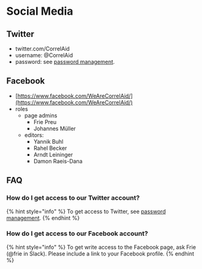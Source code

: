 # Social Media

## Twitter

* twitter.com/CorrelAid
* username: @CorrelAid&#x20;
* password: see [password management](https://app.gitbook.com/s/-Lvg\_oIb4oZtCuInS01x-887967055/wiki/communication/keybase.md).

## Facebook&#x20;

* [https://www.facebook.com/WeAreCorrelAid/](https://www.facebook.com/WeAreCorrelAid/)
* roles
  * page admins
    * Frie Preu
    * Johannes Müller
  * editors:
    * Yannik Buhl
    * Rahel Becker
    * Arndt Leininger
    * Damon Raeis-Dana

## FAQ

### How do I get access to our Twitter account?

{% hint style="info" %}
To get access to Twitter, see [password management](https://app.gitbook.com/s/-Lvg\_oIb4oZtCuInS01x-887967055/wiki/communication/keybase.md).
{% endhint %}

### How do I get access to our Facebook account?

{% hint style="info" %}
To get write access to the Facebook page, ask Frie (@frie in Slack). Please include a link to your Facebook profile.&#x20;
{% endhint %}

